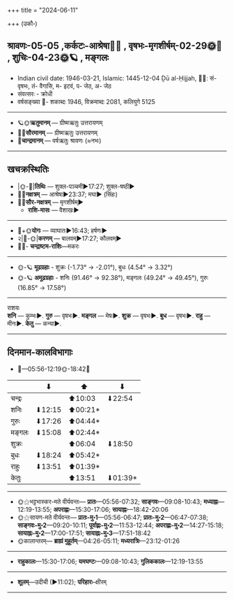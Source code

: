 +++
title = "2024-06-11"

+++
(उकौ॰)
## श्रावणः-05-05  ,कर्कटः-आश्रेषा🌛🌌  ,  वृषभः-मृगशीर्षम्-02-29🌞🌌  ,  शुचिः-04-23🌞🪐  , मङ्गलः
- Indian civil date: 1946-03-21, Islamic: 1445-12-04 Ḏū al-Ḥijjah, 🌌🌞: सं- वृषभः, तं- वैगासि, म- इटवं, प- जेठ, अ- जेठ
- संवत्सरः - क्रोधी
- वर्षसङ्ख्या 🌛- शकाब्दः 1946, विक्रमाब्दः 2081, कलियुगे 5125
___________________
- 🪐🌞**ऋतुमानम्** — ग्रीष्मऋतुः उत्तरायणम्
- 🌌🌞**सौरमानम्** — ग्रीष्मऋतुः उत्तरायणम्
- 🌛**चान्द्रमानम्** — वर्षऋतुः श्रावणः (≈नभः)
___________________


## खचक्रस्थितिः
- |🌞-🌛|**तिथिः** — शुक्ल-पञ्चमी►17:27; शुक्ल-षष्ठी►  
- 🌌🌛**नक्षत्रम्** — आश्रेषा►23:37; मघा► (सिंहः)  
- 🌌🌞**सौर-नक्षत्रम्** — मृगशीर्षम्►  
  - **राशि-मासः** — वैशाखः► 
___________________
- 🌛+🌞**योगः** — व्याघातः►16:43; हर्षणः►  
- २|🌛-🌞|**करणम्** — बालवम्►17:27; कौलवम्►  
- 🌌🌛- **चन्द्राष्टम-राशिः**—मकरः  
___________________
- 🌞-🪐 **मूढग्रहाः** - शुक्रः (-1.73° → -2.01°), बुधः (4.54° → 3.32°)
- 🌞-🪐 **अमूढग्रहाः** - शनिः (91.46° → 92.38°), मङ्गलः (49.24° → 49.45°), गुरुः (16.85° → 17.58°)
___________________
राशयः  
**शनि** — कुम्भः►. **गुरु** — वृषभः►. **मङ्गल** — मेषः►. **शुक्र** — वृषभः►. **बुध** — वृषभः►. **राहु** — मीनः►. **केतु** — कन्या►. 
___________________


## दिनमान-कालविभागाः
- 🌅—05:56-12:19🌞-18:42🌇  

|      |⬇     |⬆     |⬇     |
|------|-----|-----|------|
|चन्द्रः|     |⬆10:03 |⬇22:54 |
|शनिः   |⬇12:15 |⬆00:21*|     |
|गुरुः  |⬇17:26 |⬆04:44*|     |
|मङ्गलः |⬇15:08 |⬆02:44*|     |
|शुक्रः |     |⬆06:04 |⬇18:50 |
|बुधः   |⬇18:24 |⬆05:42*|     |
|राहुः  |⬇13:51 |⬆01:39*|     |
|केतुः  |     |⬆13:51 |⬇01:39*|
___________________
- 🌞⚝भट्टभास्कर-मते वीर्यवन्तः— **प्रातः**—05:56-07:32; **साङ्गवः**—09:08-10:43; **मध्याह्नः**—12:19-13:55; **अपराह्णः**—15:30-17:06; **सायाह्नः**—18:42-20:06  
- 🌞⚝सायण-मते वीर्यवन्तः— **प्रातः-मु॰1**—05:56-06:47; **प्रातः-मु॰2**—06:47-07:38; **साङ्गवः-मु॰2**—09:20-10:11; **पूर्वाह्णः-मु॰2**—11:53-12:44; **अपराह्णः-मु॰2**—14:27-15:18; **सायाह्नः-मु॰2**—17:00-17:51; **सायाह्नः-मु॰3**—17:51-18:42  
- 🌞कालान्तरम्— **ब्राह्मं मुहूर्तम्**—04:26-05:11; **मध्यरात्रिः**—23:12-01:26  
___________________
- **राहुकालः**—15:30-17:06; **यमघण्टः**—09:08-10:43; **गुलिककालः**—12:19-13:55  
___________________
- **शूलम्**—उदीची (►11:02); **परिहारः**–क्षीरम्  
___________________
